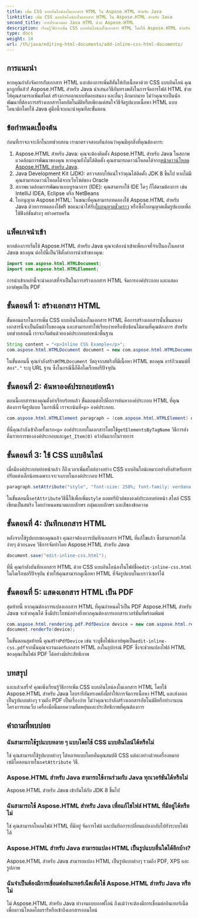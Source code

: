 ```yaml
---
title: เพิ่ม CSS แบบอินไลน์ลงในเอกสาร HTML ใน Aspose.HTML สำหรับ Java
linktitle: เพิ่ม CSS แบบอินไลน์ลงในเอกสาร HTML ใน Aspose.HTML สำหรับ Java
second_title: การประมวลผล Java HTML ด้วย Aspose.HTML
description: เรียนรู้วิธีการเพิ่ม CSS แบบอินไลน์ลงในเอกสาร HTML โดยใช้ Aspose.HTML สำหรับ Java คำแนะนำทีละขั้นตอนนี้จะช่วยให้คุณกำหนดรูปแบบ HTML และแปลงเป็น PDF ได้อย่างง่ายดาย
type: docs
weight: 14
url: /th/java/editing-html-documents/add-inline-css-html-documents/
---
```

## การแนะนำ
หากคุณกำลังจัดการกับเอกสาร HTML และต้องการเพิ่มสีสันให้กับเนื้อหาด้วย CSS แบบอินไลน์ คุณมาถูกที่แล้ว! Aspose.HTML สำหรับ Java นำเสนอวิธีอันทรงพลังในการจัดการไฟล์ HTML ช่วยให้คุณสามารถเพิ่มสไตล์ สร้างการออกแบบที่ตอบสนอง และอื่นๆ อีกมากมาย ไม่ว่าคุณจะเป็นนักพัฒนาที่ต้องการสร้างเอกสารโดยอัตโนมัติหรือเพียงแค่สนใจวิธีจัดรูปแบบเนื้อหา HTML แบบไดนามิกโดยใช้ Java คู่มือนี้จะแนะนำคุณทีละขั้นตอน
## ข้อกำหนดเบื้องต้น
ก่อนที่เราจะเจาะลึกในบทช่วยสอน เรามาตรวจสอบกันก่อนว่าคุณมีทุกสิ่งที่คุณต้องการ:
1.  Aspose.HTML สำหรับ Java: คุณจะต้องติดตั้ง Aspose.HTML สำหรับ Java ในสภาพแวดล้อมการพัฒนาของคุณ หากคุณยังไม่ได้ติดตั้ง คุณสามารถดาวน์โหลดได้จาก[หน้าดาวน์โหลด Aspose.HTML สำหรับ Java](https://releases.aspose.com/html/java/).
2. Java Development Kit (JDK): ตรวจสอบให้แน่ใจว่าคุณได้ติดตั้ง JDK 8 ขึ้นไป หากไม่มี คุณสามารถดาวน์โหลดได้จากเว็บไซต์ของ Oracle
3. สภาพแวดล้อมการพัฒนาแบบบูรณาการ (IDE): คุณสามารถใช้ IDE ใดๆ ก็ได้ตามต้องการ เช่น IntelliJ IDEA, Eclipse หรือ NetBeans
4.  ใบอนุญาต Aspose.HTML: ในขณะที่คุณสามารถทดลองใช้ Aspose.HTML สำหรับ Java ด้วยการทดลองใช้ฟรี ขอแนะนำให้รับ[ใบอนุญาตชั่วคราว](https://purchase.aspose.com/temporary-license/) หรือซื้อใบอนุญาตเต็มรูปแบบเพื่อใช้ฟังก์ชันต่างๆ อย่างครบครัน

## แพ็คเกจนำเข้า
หากต้องการเริ่มใช้ Aspose.HTML สำหรับ Java คุณจะต้องนำเข้าแพ็กเกจที่จำเป็นลงในคลาส Java ของคุณ ต่อไปนี้เป็นวิธีตั้งค่าการนำเข้าของคุณ:
```java
import com.aspose.html.HTMLDocument;
import com.aspose.html.HTMLElement;
```
การนำเข้าเหล่านี้จะนำคลาสที่จำเป็นในการสร้างเอกสาร HTML จัดการองค์ประกอบ และแสดงเอาต์พุตเป็น PDF
## ขั้นตอนที่ 1: สร้างเอกสาร HTML
ขั้นตอนแรกในการเพิ่ม CSS แบบอินไลน์ลงในเอกสาร HTML คือการสร้างเอกสารนั้นขึ้นมาเอง เอกสารนี้จะเป็นผืนผ้าใบของคุณ และสามารถทำให้เรียบง่ายหรือซับซ้อนได้ตามที่คุณต้องการ สำหรับบทช่วยสอนนี้ เราจะเริ่มต้นด้วยองค์ประกอบย่อหน้าพื้นฐาน
```java
String content = "<p>Inline CSS Example</p>";
com.aspose.html.HTMLDocument document = new com.aspose.html.HTMLDocument(content, ".");
```
 ในขั้นตอนนี้ คุณกำลังสร้าง`HTMLDocument` วัตถุจากสตริงที่มีเนื้อหา HTML ของคุณ อาร์กิวเมนต์ที่สอง`"."` ระบุ URL ฐาน ซึ่งในกรณีนี้ก็คือไดเร็กทอรีปัจจุบัน
## ขั้นตอนที่ 2: ค้นหาองค์ประกอบย่อหน้า
 ตอนนี้เอกสารของคุณตั้งค่าเรียบร้อยแล้ว ขั้นตอนต่อไปคือการค้นหาองค์ประกอบ HTML ที่คุณต้องการจัดรูปแบบ ในกรณีนี้ เราจะเน้นที่`<p>` องค์ประกอบ.
```java
com.aspose.html.HTMLElement paragraph = (com.aspose.html.HTMLElement) document.getElementsByTagName("p").get_Item(0);
```
 ที่นี่คุณกำลังเข้าถึงครั้งแรก`<p>` องค์ประกอบในเอกสารโดยใช้`getElementsByTagName` วิธีการส่งคืนรายการขององค์ประกอบและ`get_Item(0)` คว้าอันแรกในรายการ
## ขั้นตอนที่ 3: ใช้ CSS แบบอินไลน์
เมื่อมีองค์ประกอบย่อหน้าแล้ว ก็ถึงเวลาเพิ่มสไตล์บางอย่าง CSS แบบอินไลน์เหมาะอย่างยิ่งสำหรับการปรับแต่งเล็กน้อยเฉพาะเจาะจงภายในองค์ประกอบ HTML
```java
paragraph.setAttribute("style", "font-size: 250%; font-family: verdana; color: #cd66aa");
```
 ในขั้นตอนนี้`setAttribute`วิธีนี้ใช้เพื่อเพิ่ม`style` แอตทริบิวต์ขององค์ประกอบย่อหน้า สไตล์ CSS เขียนเป็นสตริง โดยกำหนดขนาดแบบอักษร กลุ่มแบบอักษร และสีของข้อความ
## ขั้นตอนที่ 4: บันทึกเอกสาร HTML
 หลังจากใช้รูปแบบของคุณแล้ว คุณอาจต้องการบันทึกเอกสาร HTML ที่แก้ไขแล้ว ซึ่งสามารถทำได้ง่ายๆ ด้วย`save` วิธีการจัดทำโดย Aspose.HTML สำหรับ Java
```java
document.save("edit-inline-css.html");
```
 ที่นี่ คุณกำลังบันทึกเอกสาร HTML ด้วย CSS แบบอินไลน์ลงในไฟล์ชื่อ`edit-inline-css.html` ในไดเร็กทอรีปัจจุบัน ช่วยให้คุณสามารถดูเนื้อหา HTML ที่จัดรูปแบบในเบราว์เซอร์ได้
## ขั้นตอนที่ 5: แสดงเอกสาร HTML เป็น PDF
สุดท้ายนี้ หากคุณต้องการแปลงเอกสาร HTML ที่คุณกำหนดไว้เป็น PDF Aspose.HTML สำหรับ Java จะช่วยคุณได้ ซึ่งมีประโยชน์อย่างยิ่งหากคุณต้องการเอกสารเวอร์ชันที่พร้อมพิมพ์
```java
com.aspose.html.rendering.pdf.PdfDevice device = new com.aspose.html.rendering.pdf.PdfDevice("edit-inline-css.pdf");
document.renderTo(device);
```
 ในขั้นตอนสุดท้ายนี้ คุณสร้าง`PdfDevice` เช่น ระบุชื่อไฟล์เอาท์พุตเป็น`edit-inline-css.pdf`จากนั้นคุณจะเรนเดอร์เอกสาร HTML ลงในอุปกรณ์ PDF ซึ่งจะช่วยแปลงไฟล์ HTML ของคุณเป็นไฟล์ PDF ได้อย่างมีประสิทธิภาพ

## บทสรุป
และแล้วเสร็จ! คุณเพิ่งเรียนรู้วิธีการเพิ่ม CSS แบบอินไลน์ลงในเอกสาร HTML โดยใช้ Aspose.HTML สำหรับ Java ไลบรารีอันทรงพลังนี้ทำให้การจัดการเนื้อหา HTML และส่งออกเป็นรูปแบบต่างๆ รวมถึง PDF เป็นเรื่องง่าย ไม่ว่าคุณจะกำลังสร้างเอกสารอัตโนมัติหรือทำงานบนโครงการบนเว็บ เครื่องมือนี้มอบความยืดหยุ่นและประสิทธิภาพที่คุณต้องการ
## คำถามที่พบบ่อย
### ฉันสามารถใช้รูปแบบหลาย ๆ แบบโดยใช้ CSS แบบอินไลน์ได้หรือไม่
 ใช่ คุณสามารถใช้รูปแบบต่างๆ ได้หลายแบบโดยคั่นคุณสมบัติ CSS แต่ละอย่างด้วยเครื่องหมายเซมิโคลอนภายใน`setAttribute` วิธี.
### Aspose.HTML สำหรับ Java สามารถใช้งานร่วมกับ Java ทุกเวอร์ชันได้หรือไม่
Aspose.HTML สำหรับ Java เข้ากันได้กับ JDK 8 ขึ้นไป
### ฉันสามารถใช้ Aspose.HTML สำหรับ Java เพื่อแก้ไขไฟล์ HTML ที่มีอยู่ได้หรือไม่
ใช่ คุณสามารถโหลดไฟล์ HTML ที่มีอยู่ จัดการไฟล์ และบันทึกการเปลี่ยนแปลงกลับไปยังระบบไฟล์ได้
### Aspose.HTML สำหรับ Java สามารถแปลง HTML เป็นรูปแบบอื่นใดได้อีกบ้าง?
Aspose.HTML สำหรับ Java สามารถแปลง HTML เป็นรูปแบบต่างๆ รวมถึง PDF, XPS และรูปภาพ
### ฉันจำเป็นต้องมีการเชื่อมต่ออินเทอร์เน็ตเพื่อใช้ Aspose.HTML สำหรับ Java หรือไม่
ไม่ Aspose.HTML สำหรับ Java ทำงานแบบออฟไลน์ ถึงแม้ว่าจะต้องมีการเชื่อมต่ออินเทอร์เน็ตเพื่อดาวน์โหลดไลบรารีหรือเข้าถึงเอกสารออนไลน์